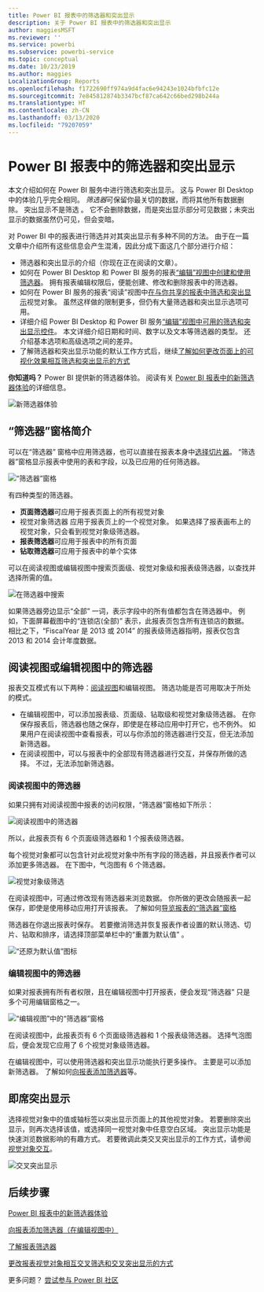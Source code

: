 ```yaml
---
title: Power BI 报表中的筛选器和突出显示
description: 关于 Power BI 报表中的筛选器和突出显示
author: maggiesMSFT
ms.reviewer: ''
ms.service: powerbi
ms.subservice: powerbi-service
ms.topic: conceptual
ms.date: 10/23/2019
ms.author: maggies
LocalizationGroup: Reports
ms.openlocfilehash: f1722690ff974a9d4fac6e94243e1024bfbfc12e
ms.sourcegitcommit: 7e845812874b3347bcf87ca642c66bed298b244a
ms.translationtype: HT
ms.contentlocale: zh-CN
ms.lasthandoff: 03/13/2020
ms.locfileid: "79207059"
---
```

# <a name="filters-and-highlighting-in-power-bi-reports"></a>Power BI 报表中的筛选器和突出显示
 本文介绍如何在 Power BI 服务中进行筛选和突出显示。 这与 Power BI Desktop 中的体验几乎完全相同。 *筛选器*可保留你最关切的数据，而将其他所有数据删除。 突出显示不是筛选  。 它不会删除数据，而是突出显示部分可见数据；未突出显示的数据虽然仍可见，但会变暗。

对 Power BI 中的报表进行筛选并对其突出显示有多种不同的方法。 由于在一篇文章中介绍所有这些信息会产生混淆，因此分成下面这几个部分进行介绍：

* 筛选器和突出显示的介绍（你现在正在阅读的文章）。
* 如何在 Power BI Desktop 和 Power BI 服务的报表[“编辑”视图中创建和使用筛选器](power-bi-report-add-filter.md)。 拥有报表编辑权限后，便能创建、修改和删除报表中的筛选器。
* 如何在 Power BI 服务的报表“阅读”视图中[在与你共享的报表中筛选和突出显示](consumer/end-user-interactions.md)视觉对象。 虽然这样做的限制更多，但仍有大量筛选器和突出显示选项可用。  
* 详细介绍 Power BI Desktop 和 Power BI 服务[“编辑”视图中可用的筛选和突出显示控件](power-bi-report-add-filter.md)。 本文详细介绍日期和时间、数字以及文本等筛选器的类型。 还介绍基本选项和高级选项之间的差异。
* 了解筛选器和突出显示功能的默认工作方式后，继续[了解如何更改页面上的可视化效果相互筛选和突出显示的方式](service-reports-visual-interactions.md)

**你知道吗？** Power BI 提供新的筛选器体验。 阅读有关 [Power BI 报表中的新筛选器体验](power-bi-report-filter.md)的详细信息。

![新筛选器体验](media/power-bi-reports-filters-and-highlighting/power-bi-filter-reading.png)


## <a name="intro-to-the-filters-pane"></a>“筛选器”窗格简介

可以在“筛选器”  窗格中应用筛选器，也可以直接在报表本身中[选择切片器](visuals/power-bi-visualization-slicers.md)。 “筛选器”窗格显示报表中使用的表和字段，以及已应用的任何筛选器。 

![“筛选器”窗格](media/power-bi-reports-filters-and-highlighting/power-bi-add-filter-reading-view.png)

有四种类型的筛选器。

- **页面筛选器**可应用于报表页面上的所有视觉对象     
- 视觉对象筛选器  应用于报表页上的一个视觉对象。 如果选择了报表画布上的视觉对象，只会看到视觉对象级筛选器。    
- **报表筛选器**可应用于报表中的所有页面    
- **钻取筛选器**可应用于报表中的单个实体    

可以在阅读视图或编辑视图中搜索页面级、视觉对象级和报表级筛选器，以查找并选择所需的值。 

![在筛选器中搜索](media/power-bi-reports-filters-and-highlighting/power-bi-search-filter.png)

如果筛选器旁边显示“全部”  一词，表示字段中的所有值都包含在筛选器中。  例如，下面屏幕截图中的“连锁店(全部)”  表示，此报表页包含所有连锁店的数据。  相比之下，“FiscalYear 是 2013 或 2014”  的报表级筛选器指明，报表仅包含 2013 和 2014 会计年度数据。

## <a name="filters-in-reading-or-editing-view"></a>阅读视图或编辑视图中的筛选器
报表交互模式有以下两种：[阅读视图](consumer/end-user-reading-view.md)和编辑视图。 筛选功能是否可用取决于所处的模式。

* 在编辑视图中，可以添加报表级、页面级、钻取级和视觉对象级筛选器。 在你保存报表后，筛选器也随之保存，即使是在移动应用中打开它，也不例外。 如果用户在阅读视图中查看报表，可以与你添加的筛选器进行交互，但无法添加新筛选器。
* 在阅读视图中，可以与报表中的全部现有筛选器进行交互，并保存所做的选择。 不过，无法添加新筛选器。

### <a name="filters-in-reading-view"></a>阅读视图中的筛选器
如果只拥有对阅读视图中报表的访问权限，“筛选器”窗格如下所示：

![阅读视图中的筛选器](media/power-bi-reports-filters-and-highlighting/power-bi-filter-reading-view.png)

所以，此报表页有 6 个页面级筛选器和 1 个报表级筛选器。

每个视觉对象都可以包含针对此视觉对象中所有字段的筛选器，并且报表作者可以添加更多筛选器。 在下图中，气泡图有 6 个筛选器。

![视觉对象级筛选](media/power-bi-reports-filters-and-highlighting/power-bi-filter-visual-level.png)

在阅读视图中，可通过修改现有筛选器来浏览数据。 你所做的更改会随报表一起保存，即使是使用移动应用打开该报表。 了解如何[导览报表的“筛选器”窗格](consumer/end-user-report-filter.md)

筛选器在你退出报表时保存。 若要撤消筛选并恢复报表作者设置的默认筛选、切片、钻取和排序，请选择顶部菜单栏中的“重置为默认值”  。

![“还原为默认值”图标](media/power-bi-reports-filters-and-highlighting/power-bi-reset-to-default.png)

### <a name="filters-in-editing-view"></a>编辑视图中的筛选器
如果对报表拥有所有者权限，且在编辑视图中打开报表，便会发现“筛选器”  只是多个可用编辑窗格之一。

![“编辑视图”中的“筛选器”窗格](media/power-bi-reports-filters-and-highlighting/power-bi-add-filter-editing-view.png)

在阅读视图中，此报表页有 6 个页面级筛选器和 1 个报表级筛选器。 选择气泡图后，便会发现它应用了 6 个视觉对象级筛选器。

在编辑视图中，可以使用筛选器和突出显示功能执行更多操作。 主要是可以添加新筛选器。 了解如何[向报表添加筛选器](power-bi-report-add-filter.md)等。

## <a name="ad-hoc-highlighting"></a>即席突出显示
选择视觉对象中的值或轴标签以突出显示页面上的其他视觉对象。 若要删除突出显示，则再次选择该值，或选择同一视觉对象中任意空白区域。 突出显示功能是快速浏览数据影响的有趣方式。 若要微调此类交叉突出显示的工作方式，请参阅[视觉对象交互](service-reports-visual-interactions.md)。

![交叉突出显示](media/power-bi-reports-filters-and-highlighting/power-bi-adhoc-filter.gif)


## <a name="next-steps"></a>后续步骤

[Power BI 报表中的新筛选器体验](power-bi-report-filter.md)

[向报表添加筛选器（在编辑视图中）](power-bi-report-add-filter.md)

[了解报表筛选器](consumer/end-user-report-filter.md)

[更改报表视觉对象相互交叉筛选和交叉突出显示的方式](consumer/end-user-interactions.md)

更多问题？ [尝试参与 Power BI 社区](https://community.powerbi.com/)

